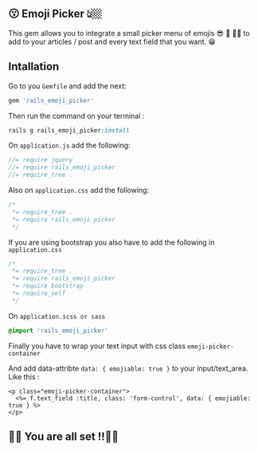 ## 😗 Emoji Picker 👆🏼

This gem allows you to integrate a small picker menu of emojis 😎 🙊 👏🏻 to add to your articles / post  and every text field that you want. 😁


## Intallation
Go to you `Gemfile` and add the next: 
```ruby
gem 'rails_emoji_picker'
```

Then run the command on your terminal : 
```ruby
rails g rails_emoji_picker:install
```

On `application.js` add the following:

```js
//= require jquery
//= require rails_emoji_picker
//= require_tree .
```

Also on  `application.css` add the following:

```css
/*
 *= require_tree .
 *= require rails_emoji_picker
 */
```

If you are using bootstrap  you also have to add the following in `application.css`

```css
/*
 *= require_tree .
 *= require rails_emoji_picker
 *= require bootstrap
 *= require_self
 */
```

On `application.scss or sass`

```scss
@import 'rails_emoji_picker'
```



Finally you have to wrap your text input with css class `emoji-picker-container`

And add data-attribte `data: { emojiable: true }` to your input/text_area. Like this :

```erb
<p class="emoji-picker-container">
  <%= f.text_field :title, class: 'form-control', data: { emojiable: true } %>
</p>
```

## 💁🏼 You are all set !!👊🏼
